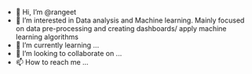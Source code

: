 - 👋 Hi, I’m @rangeet
- 👀 I’m interested in Data analysis and Machine learning. 
    Mainly focused on data pre-processing and creating dashboards/ apply machine learning algorithms
- 🌱 I’m currently learning ...
- 💞️ I’m looking to collaborate on ...
- 📫 How to reach me ...

<!---
rangeet/rangeet is a ✨ special ✨ repository because its `README.md` (this file) appears on your GitHub profile.
You can click the Preview link to take a look at your changes.
--->
